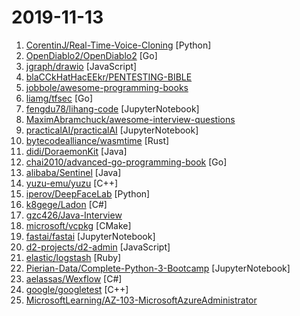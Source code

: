 # 2019-11-13

1. [CorentinJ/Real-Time-Voice-Cloning](https://github.com/CorentinJ/Real-Time-Voice-Cloning "Clone a voice in 5 seconds to generate arbitrary speech in real-time") [Python]
2. [OpenDiablo2/OpenDiablo2](https://github.com/OpenDiablo2/OpenDiablo2 "An open source re-implementation of Diablo 2") [Go]
3. [jgraph/drawio](https://github.com/jgraph/drawio "Source to www.draw.io") [JavaScript]
4. [blaCCkHatHacEEkr/PENTESTING-BIBLE](https://github.com/blaCCkHatHacEEkr/PENTESTING-BIBLE "This repository was created and developed by Ammar Amer @cry__pto Only. Updates to this repository will continue to arrive until the number of links reaches 10000 links & 10000 pdf files .Learn Ethical Hacking and penetration testing .hundreds of ethical hacking & penetration testing & red team & cyber security & computer science resources.") 
5. [jobbole/awesome-programming-books](https://github.com/jobbole/awesome-programming-books "经典编程书籍大全，涵盖：计算机系统与网络、系统架构、算法与数据结构、前端开发、后端开发、移动开发、数据库、测试、项目与团队、程序员职业修炼、求职面试等") 
6. [liamg/tfsec](https://github.com/liamg/tfsec "🔒🌍 Static analysis powered security scanner for your terraform code") [Go]
7. [fengdu78/lihang-code](https://github.com/fengdu78/lihang-code "《统计学习方法》的代码实现") [JupyterNotebook]
8. [MaximAbramchuck/awesome-interview-questions](https://github.com/MaximAbramchuck/awesome-interview-questions "A curated awesome list of lists of interview questions. Feel free to contribute! 🎓") 
9. [practicalAI/practicalAI](https://github.com/practicalAI/practicalAI "📚 A practical approach to machine learning.") [JupyterNotebook]
10. [bytecodealliance/wasmtime](https://github.com/bytecodealliance/wasmtime "Standalone JIT-style runtime for WebAssembly, using Cranelift") [Rust]
11. [didi/DoraemonKit](https://github.com/didi/DoraemonKit "简称 DoKit 。一款功能齐全的客户端（ iOS 、Android、微信小程序 ）研发助手，你值得拥有。") [Java]
12. [chai2010/advanced-go-programming-book](https://github.com/chai2010/advanced-go-programming-book "📚 《Go语言高级编程》开源图书，涵盖CGO、Go汇编语言、RPC实现、Protobuf插件实现、Web框架实现、分布式系统等高阶主题(完稿)") [Go]
13. [alibaba/Sentinel](https://github.com/alibaba/Sentinel "A lightweight powerful flow control component enabling reliability and monitoring for microservices. (轻量级的流量控制、熔断降级 Java 库)") [Java]
14. [yuzu-emu/yuzu](https://github.com/yuzu-emu/yuzu "Nintendo Switch Emulator") [C++]
15. [iperov/DeepFaceLab](https://github.com/iperov/DeepFaceLab "DeepFaceLab is a tool that utilizes machine learning to replace faces in videos. Includes prebuilt ready to work standalone Windows 7,8,10 binary (look readme.md).") [Python]
16. [k8gege/Ladon](https://github.com/k8gege/Ladon "大型网络渗透扫描器&Cobalt Strike，包含信息收集/端口扫描/服务识别/网络资产/密码爆破/漏洞检测/漏洞利用。漏洞检测含MS17010、Weblogic、ActiveMQ、Tomcat等，密码口令爆破含(Mysql、Oracle、MSSQL)、FTP、SSH(Linux)、VNC、Windows(IPC、WMI、SMB)等,可高度自定义插件支持.NET程序集、DLL(C#/Delphi/VC)、PowerShell等语言编写的插件,支持通过配置INI批量调用任意外部程序或命令,EXP生成器一键生成Web漏洞POC,可快速扩展扫描或利用能力。支持Cobalt Strike插件化直接内存加载Ladon扫描快速拓展内网横向移动") [C#]
17. [gzc426/Java-Interview](https://github.com/gzc426/Java-Interview "Java 面试必会 直通BAT") 
18. [microsoft/vcpkg](https://github.com/microsoft/vcpkg "C++ Library Manager for Windows, Linux, and MacOS") [CMake]
19. [fastai/fastai](https://github.com/fastai/fastai "The fastai deep learning library, plus lessons and tutorials") [JupyterNotebook]
20. [d2-projects/d2-admin](https://github.com/d2-projects/d2-admin "🌈 An elegant dashboard") [JavaScript]
21. [elastic/logstash](https://github.com/elastic/logstash "Logstash - transport and process your logs, events, or other data") [Ruby]
22. [Pierian-Data/Complete-Python-3-Bootcamp](https://github.com/Pierian-Data/Complete-Python-3-Bootcamp "Course Files for Complete Python 3 Bootcamp Course on Udemy") [JupyterNotebook]
23. [aelassas/Wexflow](https://github.com/aelassas/Wexflow "A high-performance, extensible, modular and cross-platform workflow engine. Built for automation. Optimized for SaaS integration. Runs on Windows, Linux, macOS and the cloud.") [C#]
24. [google/googletest](https://github.com/google/googletest "Googletest - Google Testing and Mocking Framework") [C++]
25. [MicrosoftLearning/AZ-103-MicrosoftAzureAdministrator](https://github.com/MicrosoftLearning/AZ-103-MicrosoftAzureAdministrator "AZ-103: Microsoft Azure Administrator") 
